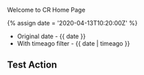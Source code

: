 ---
---

Welcome to CR Home Page

{% assign date = '2020-04-13T10:20:00Z' %}

- Original date - {{ date }}
- With timeago filter - {{ date | timeago }}
<h2>Test Action</h2>
